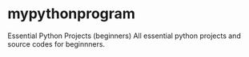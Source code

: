 # mypythonprogram
Essential Python Projects (beginners)
All essential python projects and source codes for beginnners.
